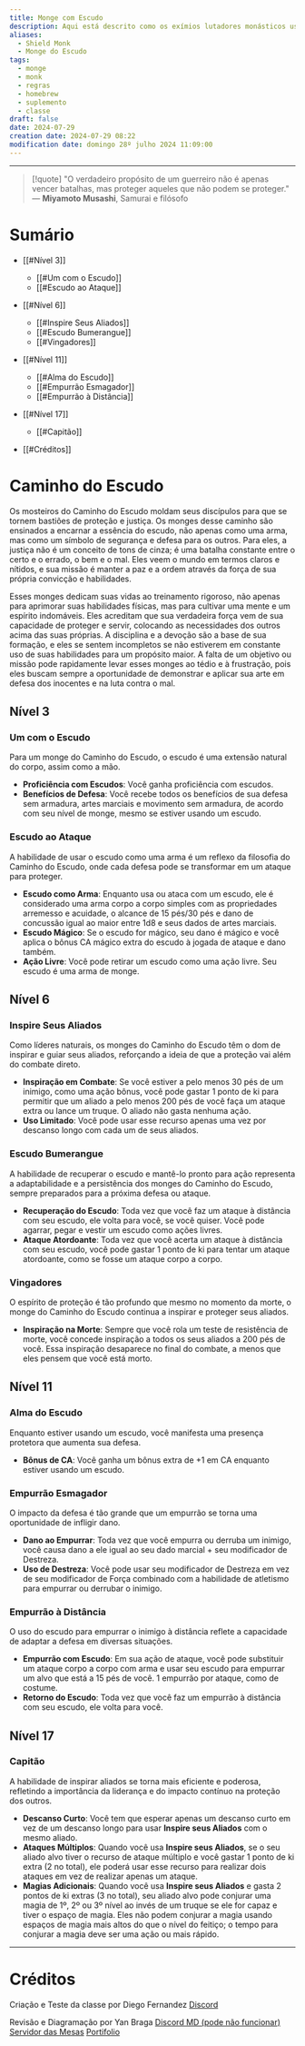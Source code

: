 ```yaml
---
title: Monge com Escudo
description: Aqui está descrito como os exímios lutadores monásticos usam de escudos no campo de batalha e qual sua filosofia para com a batalha
aliases:
  - Shield Monk
  - Monge do Escudo
tags:
  - monge
  - monk
  - regras
  - homebrew
  - suplemento
  - classe
draft: false
date: 2024-07-29
creation date: 2024-07-29 08:22
modification date: domingo 28º julho 2024 11:09:00
---
```



---
>[!quote] "O verdadeiro propósito de um guerreiro não é apenas vencer batalhas, mas proteger aqueles que não podem se proteger." 
>— **Miyamoto Musashi**, Samurai e filósofo

# Sumário
- [[#Nível 3]]
	- [[#Um com o Escudo]]
	- [[#Escudo ao Ataque]]
- [[#Nível 6]]
	- [[#Inspire Seus Aliados]]
	- [[#Escudo Bumerangue]]
	- [[#Vingadores]]
- [[#Nível 11]]
	- [[#Alma do Escudo]]
	- [[#Empurrão Esmagador]]
	- [[#Empurrão à Distância]]
- [[#Nível 17]]
	- [[#Capitão]]

- [[#Créditos]]

# Caminho do Escudo

Os mosteiros do Caminho do Escudo moldam seus discípulos para que se tornem bastiões de proteção e justiça. Os monges desse caminho são ensinados a encarnar a essência do escudo, não apenas como uma arma, mas como um símbolo de segurança e defesa para os outros. Para eles, a justiça não é um conceito de tons de cinza; é uma batalha constante entre o certo e o errado, o bem e o mal. Eles veem o mundo em termos claros e nítidos, e sua missão é manter a paz e a ordem através da força de sua própria convicção e habilidades.

Esses monges dedicam suas vidas ao treinamento rigoroso, não apenas para aprimorar suas habilidades físicas, mas para cultivar uma mente e um espírito indomáveis. Eles acreditam que sua verdadeira força vem de sua capacidade de proteger e servir, colocando as necessidades dos outros acima das suas próprias. A disciplina e a devoção são a base de sua formação, e eles se sentem incompletos se não estiverem em constante uso de suas habilidades para um propósito maior. A falta de um objetivo ou missão pode rapidamente levar esses monges ao tédio e à frustração, pois eles buscam sempre a oportunidade de demonstrar e aplicar sua arte em defesa dos inocentes e na luta contra o mal.

## Nível 3 
### Um com o Escudo

Para um monge do Caminho do Escudo, o escudo é uma extensão natural do corpo, assim como a mão.  
- **Proficiência com Escudos**: Você ganha proficiência com escudos.  
- **Benefícios de Defesa**: Você recebe todos os benefícios de sua defesa sem armadura, artes marciais e movimento sem armadura, de acordo com seu nível de monge, mesmo se estiver usando um escudo.

### Escudo ao Ataque

A habilidade de usar o escudo como uma arma é um reflexo da filosofia do Caminho do Escudo, onde cada defesa pode se transformar em um ataque para proteger.  
- **Escudo como Arma**: Enquanto usa ou ataca com um escudo, ele é considerado uma arma corpo a corpo simples com as propriedades arremesso e acuidade, o alcance de 15 pés/30 pés e dano de concussão igual ao maior entre 1d8 e seus dados de artes marciais.  
- **Escudo Mágico**: Se o escudo for mágico, seu dano é mágico e você aplica o bônus CA mágico extra do escudo à jogada de ataque e dano também.  
- **Ação Livre**: Você pode retirar um escudo como uma ação livre. Seu escudo é uma arma de monge.

## Nível 6
### Inspire Seus Aliados

Como líderes naturais, os monges do Caminho do Escudo têm o dom de inspirar e guiar seus aliados, reforçando a ideia de que a proteção vai além do combate direto.  
- **Inspiração em Combate**: Se você estiver a pelo menos 30 pés de um inimigo, como uma ação bônus, você pode gastar 1 ponto de ki para permitir que um aliado a pelo menos 200 pés de você faça um ataque extra ou lance um truque. O aliado não gasta nenhuma ação.  
- **Uso Limitado**: Você pode usar esse recurso apenas uma vez por descanso longo com cada um de seus aliados.

### Escudo Bumerangue

A habilidade de recuperar o escudo e mantê-lo pronto para ação representa a adaptabilidade e a persistência dos monges do Caminho do Escudo, sempre preparados para a próxima defesa ou ataque.  
- **Recuperação do Escudo**: Toda vez que você faz um ataque à distância com seu escudo, ele volta para você, se você quiser. Você pode agarrar, pegar e vestir um escudo como ações livres.  
- **Ataque Atordoante**: Toda vez que você acerta um ataque à distância com seu escudo, você pode gastar 1 ponto de ki para tentar um ataque atordoante, como se fosse um ataque corpo a corpo.

### Vingadores

O espírito de proteção é tão profundo que mesmo no momento da morte, o monge do Caminho do Escudo continua a inspirar e proteger seus aliados.  
- **Inspiração na Morte**: Sempre que você rola um teste de resistência de morte, você concede inspiração a todos os seus aliados a 200 pés de você. Essa inspiração desaparece no final do combate, a menos que eles pensem que você está morto.

##  Nível 11
### Alma do Escudo

Enquanto estiver usando um escudo, você manifesta uma presença protetora que aumenta sua defesa.  
- **Bônus de CA**: Você ganha um bônus extra de +1 em CA enquanto estiver usando um escudo.

### Empurrão Esmagador

O impacto da defesa é tão grande que um empurrão se torna uma oportunidade de infligir dano.  
- **Dano ao Empurrar**: Toda vez que você empurra ou derruba um inimigo, você causa dano a ele igual ao seu dado marcial + seu modificador de Destreza.  
- **Uso de Destreza**: Você pode usar seu modificador de Destreza em vez de seu modificador de Força combinado com a habilidade de atletismo para empurrar ou derrubar o inimigo.

### Empurrão à Distância

O uso do escudo para empurrar o inimigo à distância reflete a capacidade de adaptar a defesa em diversas situações.  
- **Empurrão com Escudo**: Em sua ação de ataque, você pode substituir um ataque corpo a corpo com arma e usar seu escudo para empurrar um alvo que está a 15 pés de você. 1 empurrão por ataque, como de costume.  
- **Retorno do Escudo**: Toda vez que você faz um empurrão à distância com seu escudo, ele volta para você.

## Nível 17
### Capitão

A habilidade de inspirar aliados se torna mais eficiente e poderosa, refletindo a importância da liderança e do impacto contínuo na proteção dos outros.  
- **Descanso Curto**: Você tem que esperar apenas um descanso curto em vez de um descanso longo para usar **Inspire seus Aliados** com o mesmo aliado.  
- **Ataques Múltiplos**: Quando você usa **Inspire seus Aliados**, se o seu aliado alvo tiver o recurso de ataque múltiplo e você gastar 1 ponto de ki extra (2 no total), ele poderá usar esse recurso para realizar dois ataques em vez de realizar apenas um ataque.  
- **Magias Adicionais**: Quando você usa **Inspire seus Aliados** e gasta 2 pontos de ki extras (3 no total), seu aliado alvo pode conjurar uma magia de 1º, 2º ou 3º nível ao invés de um truque se ele for capaz e tiver o espaço de magia. Eles não podem conjurar a magia usando espaços de magia mais altos do que o nível do feitiço; o tempo para conjurar a magia deve ser uma ação ou mais rápido.

---


# Créditos
Criação e Teste da classe por Diego Fernandez
	[Discord](discord://users/339542618767753231)

Revisão e Diagramação por Yan Braga
	[Discord MD (pode não funcionar)](discord://users/646861187274768425)
	[Servidor das Mesas](https://discord.gg/eDYGg4uVDW)
	[Portifolio](https://portifolio.yanbraga.com)	